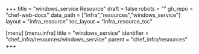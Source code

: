 +++
title = "windows_service Resource"
draft = false
robots = ""
gh_repo = "chef-web-docs"
data_path = ["infra","resources","windows_service"]
layout = "infra_resource"
toc_layout = "infra_resource_toc"

[menu]
  [menu.infra]
    title = "windows_service"
    identifier = "chef_infra/resources/windows_service"
    parent = "chef_infra/resources"
+++

<!-- The contents of this page are automatically generated from the windows_service.yaml file in the data/infra/resources directory. -->
<!-- To suggest a change, edit the https://github.com/chef/chef/blob/main/lib/chef/resource/windows_service.rb file and submit a pull request to the https://github.com/chef/chef repository. -->
<!-- markdownlint-disable-file -->
